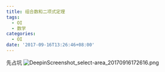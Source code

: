 ```yaml
---
title: 组合数和二项式定理
tags:
  - OI
  - 数学
categories:
  - OI
date: '2017-09-16T13:26:46+08:00'
---
```


先占坑
![DeepinScreenshot_select-area_20170916172616.png](https://i.loli.net/2017/09/16/59bcee495c81f.png)
